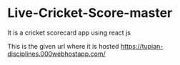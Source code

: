 # Live-Cricket-Score-master
It is a cricket scorecard app using react js

This is the given url where  it is hosted
https://tupian-disciplines.000webhostapp.com/ 

